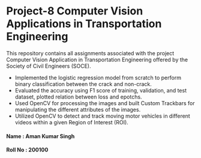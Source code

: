 # Project-8 Computer Vision Applications in Transportation Engineering

This repository contains all assignments associated with the project Computer Vision Application in Transportation Engineering offered by the Society of Civil Engineers (SOCE).

- Implemented the logistic regression model from scratch to perform binary classification between the crack and non-crack.
- Evaluated the accuracy using F1 score of training, validation, and test dataset, plotted relation between loss and epotchs.
- Used OpenCV for processing the images and built Custom Trackbars for manipulating the different attributes of the images.
- Utilized OpenCV to detect and track moving motor vehicles in different videos within a given Region of Interest (ROI).

#### Name : Aman Kumar Singh
#### Roll No : 200100
